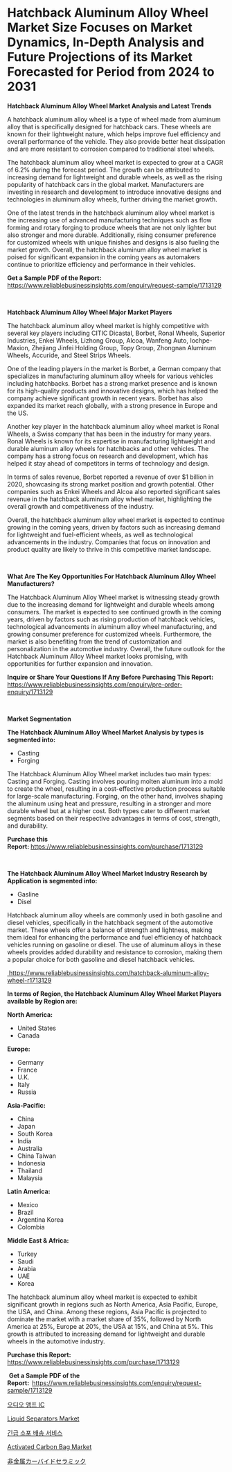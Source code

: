 <p><h1>Hatchback Aluminum Alloy Wheel Market Size Focuses on Market Dynamics, In-Depth Analysis and Future Projections of its Market Forecasted for Period from 2024 to 2031</h1></p><p><strong>Hatchback Aluminum Alloy Wheel Market Analysis and Latest Trends</strong></p>
<p><p>A hatchback aluminum alloy wheel is a type of wheel made from aluminum alloy that is specifically designed for hatchback cars. These wheels are known for their lightweight nature, which helps improve fuel efficiency and overall performance of the vehicle. They also provide better heat dissipation and are more resistant to corrosion compared to traditional steel wheels.</p><p>The hatchback aluminum alloy wheel market is expected to grow at a CAGR of 6.2% during the forecast period. The growth can be attributed to increasing demand for lightweight and durable wheels, as well as the rising popularity of hatchback cars in the global market. Manufacturers are investing in research and development to introduce innovative designs and technologies in aluminum alloy wheels, further driving the market growth.</p><p>One of the latest trends in the hatchback aluminum alloy wheel market is the increasing use of advanced manufacturing techniques such as flow forming and rotary forging to produce wheels that are not only lighter but also stronger and more durable. Additionally, rising consumer preference for customized wheels with unique finishes and designs is also fueling the market growth. Overall, the hatchback aluminum alloy wheel market is poised for significant expansion in the coming years as automakers continue to prioritize efficiency and performance in their vehicles.</p></p>
<p><strong>Get a Sample PDF of the Report:&nbsp;</strong> <a href="https://www.reliablebusinessinsights.com/enquiry/request-sample/1713129">https://www.reliablebusinessinsights.com/enquiry/request-sample/1713129</a></p>
<p>&nbsp;</p>
<p><strong>Hatchback Aluminum Alloy Wheel Major Market Players</strong></p>
<p><p>The hatchback aluminum alloy wheel market is highly competitive with several key players including CITIC Dicastal, Borbet, Ronal Wheels, Superior Industries, Enkei Wheels, Lizhong Group, Alcoa, Wanfeng Auto, Iochpe-Maxion, Zhejiang Jinfei Holding Group, Topy Group, Zhongnan Aluminum Wheels, Accuride, and Steel Strips Wheels. </p><p>One of the leading players in the market is Borbet, a German company that specializes in manufacturing aluminum alloy wheels for various vehicles including hatchbacks. Borbet has a strong market presence and is known for its high-quality products and innovative designs, which has helped the company achieve significant growth in recent years. Borbet has also expanded its market reach globally, with a strong presence in Europe and the US.</p><p>Another key player in the hatchback aluminum alloy wheel market is Ronal Wheels, a Swiss company that has been in the industry for many years. Ronal Wheels is known for its expertise in manufacturing lightweight and durable aluminum alloy wheels for hatchbacks and other vehicles. The company has a strong focus on research and development, which has helped it stay ahead of competitors in terms of technology and design.</p><p>In terms of sales revenue, Borbet reported a revenue of over $1 billion in 2020, showcasing its strong market position and growth potential. Other companies such as Enkei Wheels and Alcoa also reported significant sales revenue in the hatchback aluminum alloy wheel market, highlighting the overall growth and competitiveness of the industry.</p><p>Overall, the hatchback aluminum alloy wheel market is expected to continue growing in the coming years, driven by factors such as increasing demand for lightweight and fuel-efficient wheels, as well as technological advancements in the industry. Companies that focus on innovation and product quality are likely to thrive in this competitive market landscape.</p></p>
<p>&nbsp;</p>
<p><strong>What Are The Key Opportunities For Hatchback Aluminum Alloy Wheel Manufacturers?</strong></p>
<p><p>The Hatchback Aluminum Alloy Wheel market is witnessing steady growth due to the increasing demand for lightweight and durable wheels among consumers. The market is expected to see continued growth in the coming years, driven by factors such as rising production of hatchback vehicles, technological advancements in aluminum alloy wheel manufacturing, and growing consumer preference for customized wheels. Furthermore, the market is also benefiting from the trend of customization and personalization in the automotive industry. Overall, the future outlook for the Hatchback Aluminum Alloy Wheel market looks promising, with opportunities for further expansion and innovation.</p></p>
<p><strong>Inquire or Share Your Questions If Any Before Purchasing This Report:</strong> <a href="https://www.reliablebusinessinsights.com/enquiry/pre-order-enquiry/1713129">https://www.reliablebusinessinsights.com/enquiry/pre-order-enquiry/1713129</a></p>
<p>&nbsp;</p>
<p><strong>Market Segmentation</strong></p>
<p><strong>The Hatchback Aluminum Alloy Wheel Market Analysis by types is segmented into:</strong></p>
<p><ul><li>Casting</li><li>Forging</li></ul></p>
<p><p>The Hatchback Aluminum Alloy Wheel market includes two main types: Casting and Forging. Casting involves pouring molten aluminum into a mold to create the wheel, resulting in a cost-effective production process suitable for large-scale manufacturing. Forging, on the other hand, involves shaping the aluminum using heat and pressure, resulting in a stronger and more durable wheel but at a higher cost. Both types cater to different market segments based on their respective advantages in terms of cost, strength, and durability.</p></p>
<p><strong>Purchase this Report:&nbsp;</strong><a href="https://www.reliablebusinessinsights.com/purchase/1713129">https://www.reliablebusinessinsights.com/purchase/1713129</a></p>
<p>&nbsp;</p>
<p><strong>The Hatchback Aluminum Alloy Wheel Market Industry Research by Application is segmented into:</strong></p>
<p><ul><li>Gasline</li><li>Disel</li></ul></p>
<p><p>Hatchback aluminum alloy wheels are commonly used in both gasoline and diesel vehicles, specifically in the hatchback segment of the automotive market. These wheels offer a balance of strength and lightness, making them ideal for enhancing the performance and fuel efficiency of hatchback vehicles running on gasoline or diesel. The use of aluminum alloys in these wheels provides added durability and resistance to corrosion, making them a popular choice for both gasoline and diesel hatchback vehicles.</p></p>
<p><a href="https://www.reliablebusinessinsights.com/hatchback-aluminum-alloy-wheel-r1713129">&nbsp;https://www.reliablebusinessinsights.com/hatchback-aluminum-alloy-wheel-r1713129</a></p>
<p><strong>In terms of Region, the Hatchback Aluminum Alloy Wheel Market Players available by Region are:</strong></p>
<p>
    <p> <strong> North America: </strong>
        <ul>
            <li>United States</li>
            <li>Canada</li>
        </ul>
        </p> 
    <p> <strong> Europe: </strong>
        <ul>
            <li>Germany</li>
            <li>France</li>
            <li>U.K.</li>
            <li>Italy</li>
            <li>Russia</li>
        </ul>
        </p> 
    <p> <strong> Asia-Pacific: </strong>
        <ul>
            <li>China</li>
            <li>Japan</li>
            <li>South Korea</li>
            <li>India</li>
            <li>Australia</li>
            <li>China Taiwan</li>
            <li>Indonesia</li>
            <li>Thailand</li>
            <li>Malaysia</li>
        </ul>
        </p> 
    <p> <strong> Latin America: </strong>
        <ul>
            <li>Mexico</li>
            <li>Brazil</li>
            <li>Argentina Korea</li>
            <li>Colombia</li>
        </ul>
        </p> 
    <p> <strong> Middle East & Africa: </strong>
        <ul>
            <li>Turkey</li>
            <li>Saudi</li>
            <li>Arabia</li>
            <li>UAE</li>
            <li>Korea</li>
        </ul>
    </p>
    </p>
<p><p>The hatchback aluminum alloy wheel market is expected to exhibit significant growth in regions such as North America, Asia Pacific, Europe, the USA, and China. Among these regions, Asia Pacific is projected to dominate the market with a market share of 35%, followed by North America at 25%, Europe at 20%, the USA at 15%, and China at 5%. This growth is attributed to increasing demand for lightweight and durable wheels in the automotive industry.</p></p>
<p><strong>Purchase this Report: </strong><a href="https://www.reliablebusinessinsights.com/purchase/1713129">https://www.reliablebusinessinsights.com/purchase/1713129</a></p>
<p>&nbsp;<strong>Get a Sample PDF of the Report:&nbsp;&nbsp;</strong><a href="https://www.reliablebusinessinsights.com/enquiry/request-sample/1713129">https://www.reliablebusinessinsights.com/enquiry/request-sample/1713129</a></p>
<p><strong></strong></p>
<p><p><a href="https://github.com/mpodehpw07370073/Market-Research-Report-List-2/blob/main/9257902123966.md">오디오 앰프 IC</a></p><p><a href="https://github.com/lbird53714/Market-Research-Report-List-4/blob/main/liquid-separators-market.md">Liquid Separators Market</a></p><p><a href="https://github.com/regina00882/Market-Research-Report-List-1/blob/main/7284457110659.md">긴급 소포 배송 서비스</a></p><p><a href="https://github.com/JuliaFadel1922/Market-Research-Report-List-1/blob/main/activated-carbon-bag-market.md">Activated Carbon Bag Market</a></p><p><a href="https://github.com/moulafa/Market-Research-Report-List-2/blob/main/5936910112838.md">非金属カーバイドセラミック</a></p></p>